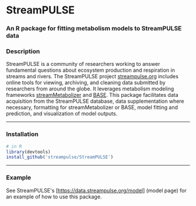 # **StreamPULSE**

### An R package for fitting metabolism models to StreamPULSE data
### **Description**
StreamPULSE is a community of researchers working to
answer fundamental questions about ecosystem production and
respiration in streams and rivers. The StreamPULSE project
[streampulse.org](http://www.streampulse.org)
includes online tools for viewing, archiving, and cleaning data
submitted by researchers from around the globe. It leverages 
metabolism modeling frameworks
[streamMetabolizer](https://github.com/USGS-R/streamMetabolizer)
and [BASE](https://github.com/dgiling/BASE).
This package facilitates 
data acquisition from the StreamPULSE database, data
supplementation where necessary, formatting for streamMetabolizer
or BASE, model fitting and prediction, and visualization of model outputs.

---
### **Installation**
```R
# in R
library(devtools)
install_github('streampulse/StreamPULSE')
```

---
### **Example**
See StreamPULSE's [https://data.streampulse.org/model] (model page)
for an example of how to use this package.
